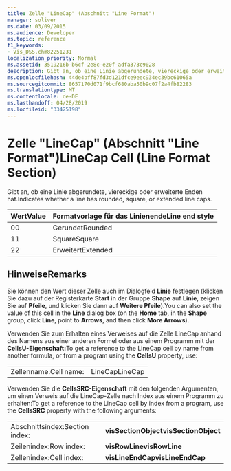 ```yaml
---
title: Zelle "LineCap" (Abschnitt "Line Format")
manager: soliver
ms.date: 03/09/2015
ms.audience: Developer
ms.topic: reference
f1_keywords:
- Vis_DSS.chm82251231
localization_priority: Normal
ms.assetid: 3519216b-b6cf-2e8c-e20f-adfa373c9028
description: Gibt an, ob eine Linie abgerundete, viereckige oder erweiterte Enden hat.
ms.openlocfilehash: 44de4bff87fd3d121dfce9eec934ec39bc61065a
ms.sourcegitcommit: 8657170d071f9bcf680aba50b9c07f2a4fb82283
ms.translationtype: MT
ms.contentlocale: de-DE
ms.lasthandoff: 04/28/2019
ms.locfileid: "33425198"
---
```

# <a name="linecap-cell-line-format-section"></a><span data-ttu-id="8cb1d-103">Zelle "LineCap" (Abschnitt "Line Format")</span><span class="sxs-lookup"><span data-stu-id="8cb1d-103">LineCap Cell (Line Format Section)</span></span>

<span data-ttu-id="8cb1d-104">Gibt an, ob eine Linie abgerundete, viereckige oder erweiterte Enden hat.</span><span class="sxs-lookup"><span data-stu-id="8cb1d-104">Indicates whether a line has rounded, square, or extended line caps.</span></span>
  
|<span data-ttu-id="8cb1d-105">**Wert**</span><span class="sxs-lookup"><span data-stu-id="8cb1d-105">**Value**</span></span>|<span data-ttu-id="8cb1d-106">**Formatvorlage für das Linienende**</span><span class="sxs-lookup"><span data-stu-id="8cb1d-106">**Line end style**</span></span>|
|:-----|:-----|
|<span data-ttu-id="8cb1d-107">0</span><span class="sxs-lookup"><span data-stu-id="8cb1d-107">0</span></span>  <br/> |<span data-ttu-id="8cb1d-108">Gerundet</span><span class="sxs-lookup"><span data-stu-id="8cb1d-108">Rounded</span></span>  <br/> |
|<span data-ttu-id="8cb1d-109">1</span><span class="sxs-lookup"><span data-stu-id="8cb1d-109">1</span></span>  <br/> |<span data-ttu-id="8cb1d-110">Square</span><span class="sxs-lookup"><span data-stu-id="8cb1d-110">Square</span></span>  <br/> |
|<span data-ttu-id="8cb1d-111">2</span><span class="sxs-lookup"><span data-stu-id="8cb1d-111">2</span></span>  <br/> |<span data-ttu-id="8cb1d-112">Erweitert</span><span class="sxs-lookup"><span data-stu-id="8cb1d-112">Extended</span></span>  <br/> |
   
## <a name="remarks"></a><span data-ttu-id="8cb1d-113">Hinweise</span><span class="sxs-lookup"><span data-stu-id="8cb1d-113">Remarks</span></span>

<span data-ttu-id="8cb1d-114">Sie können den Wert dieser Zelle auch im Dialogfeld **Linie** festlegen (klicken Sie dazu auf der Registerkarte **Start** in der Gruppe **Shape** auf **Linie**, zeigen Sie auf **Pfeile**, und klicken Sie dann auf **Weitere Pfeile**).</span><span class="sxs-lookup"><span data-stu-id="8cb1d-114">You can also set the value of this cell in the **Line** dialog box (on the **Home** tab, in the **Shape** group, click **Line**, point to **Arrows**, and then click **More Arrows**).</span></span>
  
<span data-ttu-id="8cb1d-115">Verwenden Sie zum Erhalten eines Verweises auf die Zelle LineCap anhand des Namens aus einer anderen Formel oder aus einem Programm mit der **CellsU-Eigenschaft:**</span><span class="sxs-lookup"><span data-stu-id="8cb1d-115">To get a reference to the LineCap cell by name from another formula, or from a program using the **CellsU** property, use:</span></span> 
  
|||
|:-----|:-----|
|<span data-ttu-id="8cb1d-116">Zellenname:</span><span class="sxs-lookup"><span data-stu-id="8cb1d-116">Cell name:</span></span>  <br/> |<span data-ttu-id="8cb1d-117">LineCap</span><span class="sxs-lookup"><span data-stu-id="8cb1d-117">LineCap</span></span>  <br/> |
   
<span data-ttu-id="8cb1d-118">Verwenden Sie die **CellsSRC-Eigenschaft** mit den folgenden Argumenten, um einen Verweis auf die LineCap-Zelle nach Index aus einem Programm zu erhalten:</span><span class="sxs-lookup"><span data-stu-id="8cb1d-118">To get a reference to the LineCap cell by index from a program, use the **CellsSRC** property with the following arguments:</span></span> 
  
|||
|:-----|:-----|
|<span data-ttu-id="8cb1d-119">Abschnittsindex:</span><span class="sxs-lookup"><span data-stu-id="8cb1d-119">Section index:</span></span>  <br/> |<span data-ttu-id="8cb1d-120">**visSectionObject**</span><span class="sxs-lookup"><span data-stu-id="8cb1d-120">**visSectionObject**</span></span> <br/> |
|<span data-ttu-id="8cb1d-121">Zeilenindex:</span><span class="sxs-lookup"><span data-stu-id="8cb1d-121">Row index:</span></span>  <br/> |<span data-ttu-id="8cb1d-122">**visRowLine**</span><span class="sxs-lookup"><span data-stu-id="8cb1d-122">**visRowLine**</span></span> <br/> |
|<span data-ttu-id="8cb1d-123">Zellenindex:</span><span class="sxs-lookup"><span data-stu-id="8cb1d-123">Cell index:</span></span>  <br/> |<span data-ttu-id="8cb1d-124">**visLineEndCap**</span><span class="sxs-lookup"><span data-stu-id="8cb1d-124">**visLineEndCap**</span></span> <br/> |
   

